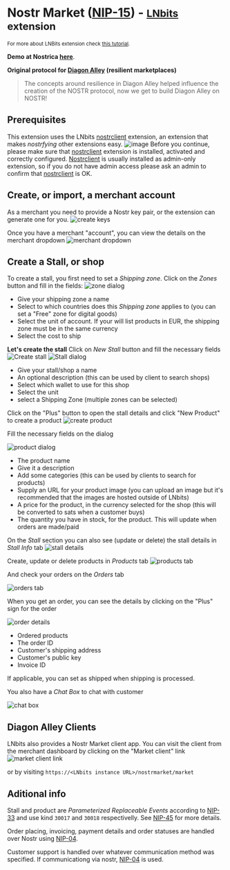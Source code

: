 # Nostr Market ([NIP-15](https://github.com/nostr-protocol/nips/blob/master/15.md)) - <small>[LNbits](https://github.com/lnbits/lnbits) extension</small>
<small>For more about LNBits extension check [this tutorial](https://github.com/lnbits/lnbits/wiki/LNbits-Extensions).</small>


**Demo at Nostrica <a href="https://www.youtube.com/live/2NueacYJovA?feature=share&t=6846">here</a>**.

**Original protocol for [Diagon Alley](https://github.com/lnbits/Diagon-Alley) (resilient marketplaces)**

> The concepts around resilience in Diagon Alley helped influence the creation of the NOSTR protocol, now we get to build Diagon Alley on NOSTR!


## Prerequisites
This extension uses the LNbits [nostrclient](https://github.com/lnbits/nostrclient) extension, an extension that makes _nostrfying_ other extensions easy.
![image](https://user-images.githubusercontent.com/2951406/236773044-81d3f30b-1ce7-4c5d-bdaf-b4a80ddddc58.png)
Before you continue, please make sure that [nostrclient](https://github.com/lnbits/nostrclient) extension is installed, activated and correctly configured.
[Nostrclient](https://github.com/lnbits/nostrclient) is usually installed as admin-only extension, so if you do not have admin access please ask an admin to confirm that [nostrclient](https://github.com/lnbits/nostrclient) is OK.


## Create, or import, a merchant account

As a merchant you need to provide a Nostr key pair, or the extension can generate one for you.
![create keys](https://i.imgur.com/KhQYKOe.png)

Once you have a merchant "account", you can view the details on the merchant dropdown
![merchant dropdown](https://i.imgur.com/M5abrK9.png)

## Create a Stall, or shop

To create a stall, you first need to set a _Shipping zone_. Click on the _Zones_ button and fill in the fields:
![zone dialog](https://i.imgur.com/SMAviHm.png)

- Give your shipping zone a name
- Select to which countries does this _Shipping zone_ applies to (you can set a "Free" zone for digital goods)
- Select the unit of account. If your will list products in EUR, the shipping zone must be in the same currency
- Select the cost to ship

**Let's create the stall**
Click on _New Stall_ button and fill the necessary fields
![Create stall](https://i.imgur.com/gb9b4We.png)
![Stall dialog](https://i.imgur.com/lX3Cd9K.png)

- Give your stall/shop a name
- An optional description (this can be used by client to search shops)
- Select which wallet to use for this shop
- Select the unit
- select a Shipping Zone (multiple zones can be selected)

Click on the "Plus" button to open the stall details and click "New Product" to create a product
![create product](https://i.imgur.com/zNG8wZx.png)

Fill the necessary fields on the dialog

![product dialog](https://i.imgur.com/lAmkuvy.png)

- The product name
- Give it a description
- Add some categories (this can be used by clients to search for products)
- Supply an URL for your product image (you can upload an image but it's recommended that the images are hosted outside of LNbits)
- A price for the product, in the currency selected for the shop (this will be converted to sats when a customer buys)
- The quantity you have in stock, for the product. This will update when orders are made/paid

On the _Stall_ section you can also see (update or delete) the stall details in _Stall Info_ tab
![stall details](https://i.imgur.com/97eJ7R0.png)

Create, update or delete products in _Products_ tab
![products tab](https://i.imgur.com/ilbxeOG.png)

And check your orders on the _Orders_ tab

![orders tab](https://i.imgur.com/RiqMKUM.png)

When you get an order, you can see the details by clicking on the "Plus" sign for the order

![order details](https://i.imgur.com/PtYbaPm.png)

- Ordered products
- The order ID
- Customer's shipping address
- Customer's public key
- Invoice ID

If applicable, you can set as shipped when shipping is processed.

You also have a _Chat Box_ to chat with customer

![chat box](https://i.imgur.com/fhPP9IB.png)

## Diagon Alley Clients

LNbits also provides a Nostr Market client app. You can visit the client from the merchant dashboard by clicking on the "Market client" link
![market client link](https://i.imgur.com/3tsots2.png)

or by visiting `https://<LNbits instance URL>/nostrmarket/market`

## Aditional info

Stall and product are _Parameterized Replaceable Events_ according to [NIP-33](https://github.com/nostr-protocol/nips/blob/master/33.md) and use kind `30017` and `30018` respectivelly. See [NIP-45](https://github.com/nostr-protocol/nips/blob/master/45.md) for more details.

Order placing, invoicing, payment details and order statuses are handled over Nostr using [NIP-04](https://github.com/nostr-protocol/nips/blob/master/04.md).

Customer support is handled over whatever communication method was specified. If communicationg via nostr, [NIP-04](https://github.com/nostr-protocol/nips/blob/master/04.md) is used.
